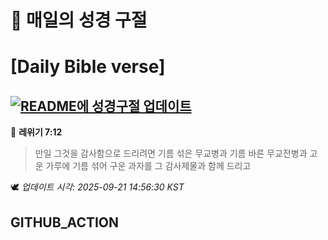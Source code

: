 # 🙏 매일의 성경 구절
# [Daily Bible verse]
## [![README에 성경구절 업데이트](https://github.com/DONGSUKA/first_test/actions/workflows/update-readme-bible.yml/badge.svg)](https://github.com/DONGSUKA/first_test/actions/workflows/update-readme-bible.yml)
<!-- START_BIBLE_VERSE -->
📖 **레위기 7:12**
> 만일 그것을 감사함으로 드리려면 기름 섞은 무교병과 기름 바른 무교전병과 고운 가루에 기름 섞어 구운 과자를 그 감사제물과 함께 드리고

🕊️ _업데이트 시각: 2025-09-21 14:56:30 KST_
  <!-- END_BIBLE_VERSE -->
## GITHUB_ACTION
